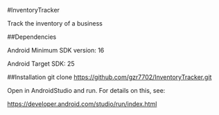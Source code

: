 #InventoryTracker

Track the inventory of a business

##Dependencies

Android Minimum SDK version: 16

Android Target SDK: 25

##Installation git clone https://github.com/gzr7702/InventoryTracker.git 

Open in AndroidStudio and run. For details on this, see:

https://developer.android.com/studio/run/index.html
